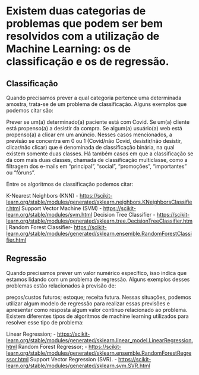 # Existem duas categorias de problemas que podem ser bem resolvidos com a utilização de Machine Learning: os de classificação e os de regressão.

## Classificação
Quando precisamos prever a qual categoria pertence uma determinada amostra, trata-se de um problema de classificação. Alguns exemplos que podemos citar são:

Prever se um(a) determinado(a) paciente está com Covid.
Se um(a) cliente está propenso(a) a desistir da compra.
Se algum(a) usuário(a) web está propenso(a) a clicar em um anúncio.
Nesses casos mencionados, a previsão se concentra em 0 ou 1 (Covid/não Covid, desistir/não desistir, clicar/não clicar) que é denominada de classificação binária, na qual existem somente duas classes. Há também casos em que a classificação se dá com mais duas classes, chamada de classificação multiclasse, como a filtragem dos e-mails em “principal”, “social”, “promoções”, “importantes” ou “fóruns”.

Entre os algoritmos de classificação podemos citar:

K-Nearest Neighbors (KNN) - https://scikit-learn.org/stable/modules/generated/sklearn.neighbors.KNeighborsClassifier.html
Support Vector Machine (SVM) - https://scikit-learn.org/stable/modules/svm.html
Decision Tree Classifier - https://scikit-learn.org/stable/modules/generated/sklearn.tree.DecisionTreeClassifier.html
Random Forest Classifier- https://scikit-learn.org/stable/modules/generated/sklearn.ensemble.RandomForestClassifier.html

## Regressão
Quando precisamos prever um valor numérico específico, isso indica que estamos lidando com um problema de regressão. Alguns exemplos desses problemas estão relacionados à previsão de:

preços/custos futuros;
estoque;
receita futura.
Nessas situações, podemos utilizar algum modelo de regressão para realizar essas previsões e apresentar como resposta algum valor contínuo relacionado ao problema. Existem diferentes tipos de algoritmos de machine learning utilizados para resolver esse tipo de problema:

Linear Regression; - https://scikit-learn.org/stable/modules/generated/sklearn.linear_model.LinearRegression.html
Random Forest Regressor; - https://scikit-learn.org/stable/modules/generated/sklearn.ensemble.RandomForestRegressor.html
Support Vector Regression (SVR). - https://scikit-learn.org/stable/modules/generated/sklearn.svm.SVR.html